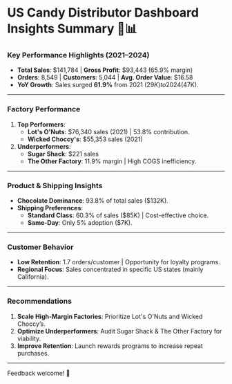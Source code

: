 # US Candy Distributor Dashboard Insights Summary 🍬📊

### **Key Performance Highlights (2021–2024)**  
- **Total Sales**: $141,784 | **Gross Profit**: $93,443 (65.9% margin)  
- **Orders**: 8,549 | **Customers**: 5,044 | **Avg. Order Value**: $16.58  
- **YoY Growth**: Sales surged **61.9%** from 2021 ($29K) to 2024 ($47K).  

---

### **Factory Performance**  
1. **Top Performers**:  
   - **Lot's O'Nuts**: $76,340 sales (2021) | 53.8% contribution.  
   - **Wicked Choccy's**: $55,353 sales (2021)   
2. **Underperformers**:  
   - **Sugar Shack**: $221 sales  
   - **The Other Factory**: 11.9% margin | High COGS inefficiency.  

---

### **Product & Shipping Insights**  
- **Chocolate Dominance**: 93.8% of total sales ($132K).  
- **Shipping Preferences**:  
  - **Standard Class**: 60.3% of sales ($85K) | Cost-effective choice.  
  - **Same-Day**: Only 5% adoption ($7K).  

---

### **Customer Behavior**  
- **Low Retention**: 1.7 orders/customer | Opportunity for loyalty programs.  
- **Regional Focus**: Sales concentrated in specific US states (mainly California).  

---

### **Recommendations**  
1. **Scale High-Margin Factories**: Prioritize Lot's O'Nuts and Wicked Choccy’s.  
2. **Optimize Underperformers**: Audit Sugar Shack & The Other Factory for viability.  
3. **Improve Retention**: Launch rewards programs to increase repeat purchases.  

---

Feedback welcome! 🚀  
